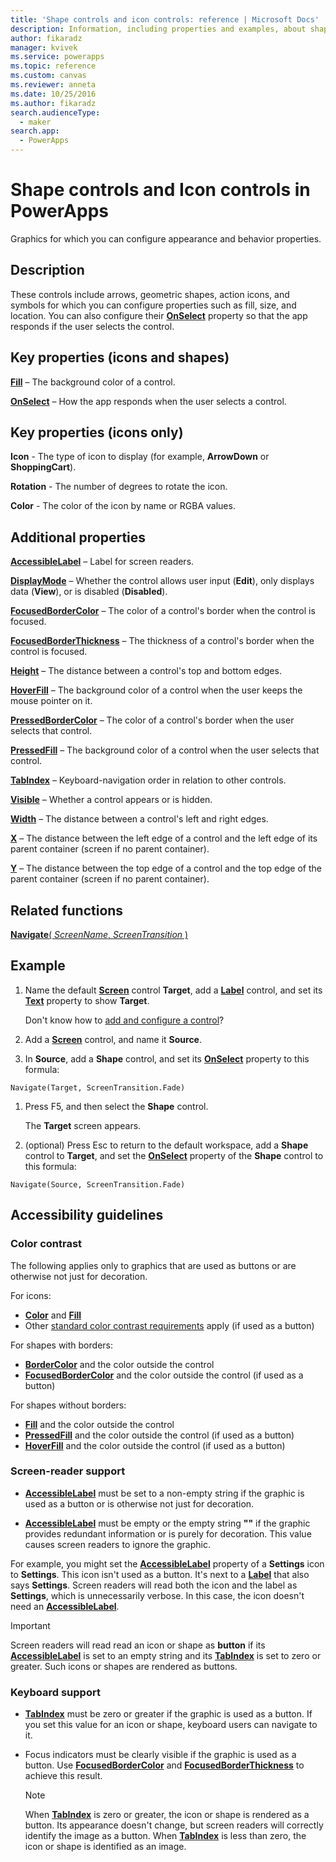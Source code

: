 ```yaml
---
title: 'Shape controls and icon controls: reference | Microsoft Docs'
description: Information, including properties and examples, about shape controls and icon controls
author: fikaradz
manager: kvivek
ms.service: powerapps
ms.topic: reference
ms.custom: canvas
ms.reviewer: anneta
ms.date: 10/25/2016
ms.author: fikaradz
search.audienceType:
  - maker
search.app:
  - PowerApps
---
```

# Shape controls and Icon controls in PowerApps
Graphics for which you can configure appearance and behavior properties.

## Description
These controls include arrows, geometric shapes, action icons, and symbols for which you can configure properties such as fill, size, and location. You can also configure their **[OnSelect](properties-core.md)** property so that the app responds if the user selects the control.

## Key properties (icons and shapes)
**[Fill](properties-color-border.md)** – The background color of a control.

**[OnSelect](properties-core.md)** – How the app responds when the user selects a control.

## Key properties (icons only)

**Icon** - The type of icon to display (for example, **ArrowDown** or **ShoppingCart**). 

**Rotation** - The number of degrees to rotate the icon. 

**Color** - The color of the icon by name or RGBA values.

## Additional properties
**[AccessibleLabel](properties-accessibility.md)** – Label for screen readers.

**[DisplayMode](properties-core.md)** – Whether the control allows user input (**Edit**), only displays data (**View**), or is disabled (**Disabled**).

**[FocusedBorderColor](properties-color-border.md)** – The color of a control's border when the control is focused.

**[FocusedBorderThickness](properties-color-border.md)** – The thickness of a control's border when the control is focused.

**[Height](properties-size-location.md)** – The distance between a control's top and bottom edges.

**[HoverFill](properties-color-border.md)** – The background color of a control when the user keeps the mouse pointer on it.

**[PressedBorderColor](properties-color-border.md)** – The color of a control's border when the user selects that control.

**[PressedFill](properties-color-border.md)** – The background color of a control when the user selects that control.

**[TabIndex](properties-accessibility.md)** – Keyboard-navigation order in relation to other controls.

**[Visible](properties-core.md)** – Whether a control appears or is hidden.

**[Width](properties-size-location.md)** – The distance between a control's left and right edges.

**[X](properties-size-location.md)** – The distance between the left edge of a control and the left edge of its parent container (screen if no parent container).

**[Y](properties-size-location.md)** – The distance between the top edge of a control and the top edge of the parent container (screen if no parent container).

## Related functions

[**Navigate**( *ScreenName*, *ScreenTransition* )](../functions/function-navigate.md)

## Example

1. Name the default **[Screen](control-screen.md)** control **Target**, add a **[Label](control-text-box.md)** control, and set its **[Text](properties-core.md)** property to show **Target**.

    Don't know how to [add and configure a control](../add-configure-controls.md)?

1. Add a **[Screen](control-screen.md)** control, and name it **Source**.

1. In **Source**, add a **Shape** control, and set its **[OnSelect](properties-core.md)** property to this formula:

  `Navigate(Target, ScreenTransition.Fade)`
  
1. Press F5, and then select the **Shape** control.

    The **Target** screen appears.

1. (optional) Press Esc to return to the default workspace, add a **Shape** control to **Target**, and set the **[OnSelect](properties-core.md)** property of the **Shape** control to this formula:

  `Navigate(Source, ScreenTransition.Fade)`

## Accessibility guidelines

### Color contrast

The following applies only to graphics that are used as buttons or are otherwise not just for decoration.

For icons:
- **[Color](properties-color-border.md)** and **[Fill](properties-color-border.md)**
- Other [standard color contrast requirements](../accessible-apps-color.md) apply (if used as a button)

For shapes with borders:
- **[BorderColor](properties-color-border.md)** and the color outside the control
- **[FocusedBorderColor](properties-color-border.md)** and the color outside the control (if used as a button)

For shapes without borders:
- **[Fill](properties-color-border.md)** and the color outside the control
- **[PressedFill](properties-color-border.md)** and the color outside the control (if used as a button)
- **[HoverFill](properties-color-border.md)** and the color outside the control (if used as a button)

### Screen-reader support
- **[AccessibleLabel](properties-accessibility.md)** must be set to a non-empty string if the graphic is used as a button or is otherwise not just for decoration.

- **[AccessibleLabel](properties-accessibility.md)** must be empty or the empty string **""** if the graphic provides redundant information or is purely for decoration. This value causes screen readers to ignore the graphic.

For example, you might set the **[AccessibleLabel](properties-accessibility.md)** property of a **Settings** icon to **Settings**. This icon isn't used as a button. It's next to a **[Label](control-text-box.md)** that also says **Settings**. Screen readers will read both the icon and the label as **Settings**, which is unnecessarily verbose. In this case, the icon doesn't need an **[AccessibleLabel](properties-accessibility.md)**.

> [!IMPORTANT]
> Screen readers will read read an icon or shape as **button** if its **[AccessibleLabel](properties-accessibility.md)** is set to an empty string and its **[TabIndex](properties-accessibility.md)** is set to zero or greater. Such icons or shapes are rendered as buttons. 

### Keyboard support
- **[TabIndex](properties-accessibility.md)** must be zero or greater if the graphic is used as a button. If you set this value for an icon or shape, keyboard users can navigate to it.

- Focus indicators must be clearly visible if the graphic is used as a button. Use **[FocusedBorderColor](properties-color-border.md)** and **[FocusedBorderThickness](properties-color-border.md)** to achieve this result.

    > [!NOTE]
    > When **[TabIndex](properties-accessibility.md)** is zero or greater, the icon or shape is rendered as a button. Its appearance doesn't change, but screen readers will correctly identify the image as a button. When **[TabIndex](properties-accessibility.md)** is less than zero, the icon or shape is identified as an image.
